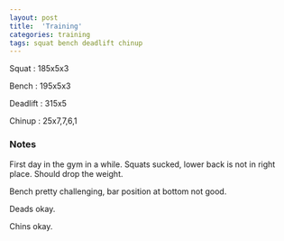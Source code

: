 ```yaml
---
layout: post
title:  'Training'
categories: training
tags: squat bench deadlift chinup
---
```


Squat   :   185x5x3

Bench   :   195x5x3

Deadlift    :   315x5

Chinup  :   25x7,7,6,1

### Notes

First day in the gym in a while. Squats sucked, lower back is not in right place. Should
drop the weight.

Bench pretty challenging, bar position at bottom not good.

Deads okay.

Chins okay.
